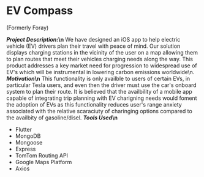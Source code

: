# EV Compass 
(Formerly Foray)

**_Project Description:_\n**
We have designed an iOS app to help electric vehicle (EV) drivers plan their travel with peace of mind. Our solution displays charging stations in the vicinity of the user on a map allowing them to plan routes that meet their vehicles charging needs along the way. This product addresses a key market need for progression to widespread use of EV's which will be instrumental in lowering carbon emissions worldwide\n.
**_Motivation_\n**
This functionality is only availble to users of certain EVs, in particular Tesla users, and even then the driver must use the car's onboard system to plan their route. It is believed that the availbility of a mobile app capable of integrating trip planning with EV charigning needs would foment the adoption of EVs as this functionality reduces user's range anxiety associated with the relative scaraciuty of charinging options compared to the availbity of gasoline/disel. 
**_Tools Used_\n**
* Flutter
* MongoDB
* Mongoose
* Express
* TomTom Routing API
* Google Maps Platform
* Axios 
